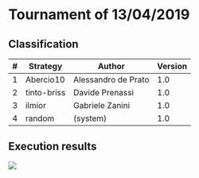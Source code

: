 # Tournament of 13/04/2019

## Classification 

|#|Strategy|Author|Version|
|-|--------|------|-------| 
|1|Abercio10|Alessandro de Prato|1.0|
|2|tinto-briss|Davide Prenassi|1.0|
|3|ilmior|Gabriele Zanini|1.0|
|4|random|(system)|1.0|

## Execution results

![](https://i.imgur.com/ijfBBta.png)
